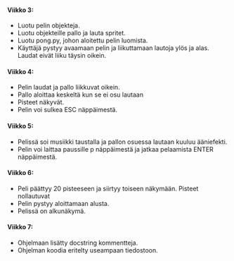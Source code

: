 #### Viikko 3:
* Luotu pelin objekteja.
* Luotu objekteille pallo ja lauta spritet.
* Luotu pong.py, johon aloitettu pelin luomista.
* Käyttäjä pystyy avaamaan pelin ja liikuttamaan lautoja ylös ja alas. Laudat eivät liiku täysin oikein.

#### Viikko 4:
* Pelin laudat ja pallo liikkuvat oikein.
* Pallo aloittaa keskeltä kun se ei osu lautaan
* Pisteet näkyvät.
* Pelin voi sulkea ESC näppäimestä.

#### Viikko 5:
* Pelissä soi musiikki taustalla ja pallon osuessa lautaan kuuluu ääniefekti.
* Pelin voi laittaa paussille p näppäimestä ja jatkaa pelaamista ENTER näppäimestä.

#### Viikko 6:
* Peli päättyy 20 pisteeseen ja siirtyy toiseen näkymään. Pisteet nollautuvat
* Pelin pystyy aloittamaan alusta.
* Pelissä on alkunäkymä.

#### Viikko 7:
* Ohjelmaan lisätty docstring kommentteja.
* Ohjelman koodia eritelty useampaan tiedostoon.
